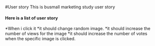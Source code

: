 #User story
This is busmall marketing study user story
#### Here is a list of user story
*When i click it 
  *it should change random image.
  *it should increase the number of views for the image
  *it should increase the number of votes when the specific image is clicked.
